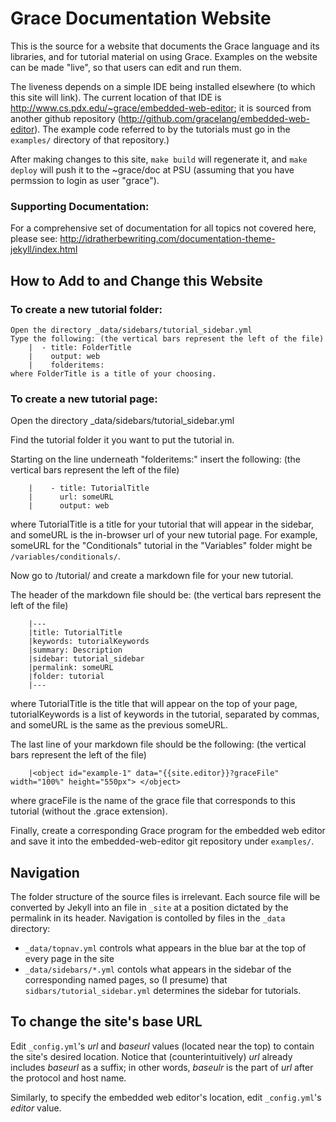 # Grace Documentation Website

This is the source for a website that documents the Grace language and its libraries, and for tutorial material on using Grace.  Examples on the website can be made "live", so that users can edit and run them.

The liveness depends on a simple IDE being installed elsewhere (to which this site will link).  The current location of that IDE is http://www.cs.pdx.edu/~grace/embedded-web-editor; it is sourced from another github repository (http://github.com/gracelang/embedded-web-editor).  The example code referred to
by the tutorials must go in the `examples/` directory of that repository.)

After making changes to this site, `make build` will regenerate it, and `make deploy` will push it to the ~grace/doc at PSU (assuming that you have permssion to login as user "grace").

### Supporting Documentation: 
For a comprehensive set of documentation for all topics not covered here, please see: http://idratherbewriting.com/documentation-theme-jekyll/index.html

## How to Add to and Change this Website


### To create a new tutorial folder:

    Open the directory _data/sidebars/tutorial_sidebar.yml
    Type the following: (the vertical bars represent the left of the file)
        |  - title: FolderTitle
        |    output: web
        |    folderitems:
    where FolderTitle is a title of your choosing.

### To create a new tutorial page:

Open the directory _data/sidebars/tutorial_sidebar.yml

Find the tutorial folder it you want to put the tutorial in.

Starting on the line underneath "folderitems:" insert the following: (the vertical bars represent the left of the file)

        |    - title: TutorialTitle
        |      url: someURL
        |      output: web

where TutorialTitle is a title for your tutorial that will appear in the sidebar, and someURL is the in-browser url of your new tutorial page. For example, someURL for the "Conditionals" tutorial in the "Variables" folder might be `/variables/conditionals/`.

Now go to /tutorial/ and create a markdown file for your new tutorial.

The header of the markdown file should be: (the vertical bars represent the left of the file)

        |---
        |title: TutorialTitle
        |keywords: tutorialKeywords
        |summary: Description
        |sidebar: tutorial_sidebar
        |permalink: someURL
        |folder: tutorial
        |---

where TutorialTitle is the title that will appear on the top of your page, tutorialKeywords is a list of keywords in the tutorial, separated by commas, and someURL is the same as the previous someURL.

The last line of your markdown file should be the following: (the vertical bars represent the left of the file)

        |<object id="example-1" data="{{site.editor}}?graceFile" width="100%" height="550px"> </object>

where graceFile is the name of the grace file that corresponds to this tutorial (without the .grace extension).

Finally, create a corresponding Grace program for the embedded web editor and save it into the embedded-web-editor git repository under `examples/`.

## Navigation

The folder structure of the source files is irrelevant.  Each source file will be converted by Jekyll into an file in `_site` at a position dictated by the permalink in its header.
Navigation is contolled by files in the `_data` directory:

 * `_data/topnav.yml` controls what appears in the blue bar at the top of every page in the site
 * `_data/sidebars/*.yml` contols what appears in the sidebar of the corresponding named pages, so (I presume) that `sidbars/tutorial_sidebar.yml` determines the sidebar for tutorials.

## To change the site's base URL

Edit `_config.yml`'s _url_ and _baseurl_ values (located near the top) to contain the site's desired location.  Notice that (counterintuitively) _url_ already includes _baseurl_ as a suffix; in other words, _baseulr_ is the part of _url_ after the protocol and host name.

Similarly, to specify the embedded web editor's location, edit `_config.yml`'s _editor_ value.
